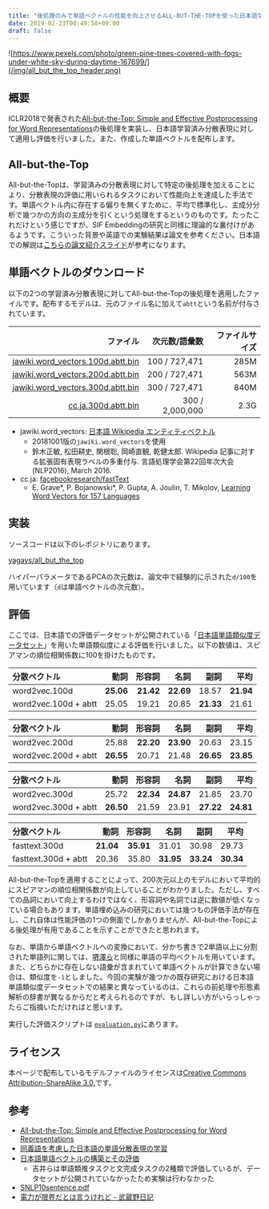 ```yaml
---
title: "後処理のみで単語ベクトルの性能を向上させるALL-BUT-THE-TOPを使った日本語学習済み分散表現"
date: 2019-02-23T00:49:58+09:00
draft: false
---
```


![https://www.pexels.com/photo/green-pine-trees-covered-with-fogs-under-white-sky-during-daytime-167699/](/img/all_but_the_top_header.png)

## 概要
ICLR2018で発表された[All\-but\-the\-Top: Simple and Effective Postprocessing for Word Representations](https://arxiv.org/abs/1702.01417)の後処理を実装し、日本語学習済み分散表現に対して適用し評価を行いました。また、作成した単語ベクトルを配布します。

## All-but-the-Top
All-but-the-Topは、学習済みの分散表現に対して特定の後処理を加えることにより、分散表現の評価に用いられるタスクにおいて性能向上を達成した手法です。単語ベクトル内に存在する偏りを無くすために、平均で標準化し、主成分分析で幾つかの方向の主成分を引くという処理をするというのものです。たったこれだけという感じですが、SIF Embeddingの研究と同様に理論的な裏付けがあるようです。こういった背景や英語での実験結果は論文を参考ください。日本語での解説は[こちらの論文紹介スライド](https://www.slideshare.net/MacotoTachenaca/allbutthetop-simple-and-effective-postprocessing-for-word-representations-98611879)が参考になります。

## 単語ベクトルのダウンロード
以下の2つの学習済み分散表現に対してAll-but-the-Topの後処理を適用したファイルです。配布するモデルは、元のファイル名に加えて`abtt`という名前が付与されています。

| ファイル                                                                                                                  | 次元数/語彙数         | ファイルサイズ |
| --------------------------------------------------------------------------------------------------------------------: | --------------: | ------: |
| [jawiki.word_vectors.100d.abtt.bin](https://www.dropbox.com/s/nhwhgick37rh64k/jawiki.word_vectors.100d.abtt.bin?dl=0) | 100 / 727,471   |    285M |
| [jawiki.word_vectors.200d.abtt.bin](https://www.dropbox.com/s/zjosb4wil5asri0/jawiki.word_vectors.200d.abtt.bin?dl=0) | 200 / 727,471   |    563M |
| [jawiki.word_vectors.300d.abtt.bin](https://www.dropbox.com/s/twyfumale4okxn6/jawiki.word_vectors.300d.abtt.bin?dl=0) | 300 / 727,471   |    840M |
| [cc.ja.300d.abtt.bin](https://www.dropbox.com/s/zjwd7sf22tn8qs5/cc.ja.300d.abtt.bin?dl=0)                             | 300 / 2,000,000 |    2.3G |

- jawiki.word_vectors: [日本語 Wikipedia エンティティベクトル](http://www.cl.ecei.tohoku.ac.jp/~m-suzuki/jawiki_vector/)
  - 20181001版の`jawiki.word_vectors`を使用
  - 鈴木正敏, 松田耕史, 関根聡, 岡崎直観, 乾健太郎. Wikipedia 記事に対する拡張固有表現ラベルの多重付与. 言語処理学会第22回年次大会(NLP2016), March 2016.
- cc.ja: [facebookresearch/fastText](https://github.com/facebookresearch/fastText/blob/master/docs/crawl-vectors.md)
  - E. Grave\*, P. Bojanowski\*, P. Gupta, A. Joulin, T. Mikolov, [Learning Word Vectors for 157 Languages](https://arxiv.org/abs/1802.06893)


## 実装
ソースコードは以下のレポジトリにあります。

[yagays/all\_but\_the\_top](https://github.com/yagays/all_but_the_top)

ハイパーパラメータであるPCAの次元数は、論文中で経験的に示された`d/100`を用いています（`d`は単語ベクトルの次元数）。

## 評価
ここでは、日本語での評価データセットが公開されている「[日本語単語類似度データセット](https://github.com/tmu-nlp/JapaneseWordSimilarityDataset)」を用いた単語類似度による評価を行いました。以下の数値は、スピアマンの順位相関係数に100を掛けたものです。

| 分散ベクトル               |        動詞 |       形容詞 |        名詞 |        副詞 |        平均 |
| :------------------- | --------: | --------: | --------: | --------: | --------: |
| word2vec.100d        | **25.06** | **21.42** | **22.69** |     18.57 | **21.94** |
| word2vec.100d + abtt |     25.05 |     19.21 |     20.85 | **21.33** |     21.61 |

| 分散ベクトル               |        動詞 |       形容詞 |        名詞 |        副詞 |        平均 |
| :------------------- | --------: | --------: | --------: | --------: | --------: |
| word2vec.200d        |     25.88 | **22.20** | **23.90** |     20.63 |     23.15 |
| word2vec.200d + abtt | **26.55** |     20.71 |     21.48 | **26.65** | **23.85** |

| 分散ベクトル               |        動詞 |       形容詞 |        名詞 |        副詞 |        平均 |
| :------------------- | --------: | --------: | --------: | --------: | --------: |
| word2vec.300d        |     25.72 | **22.34** | **24.87** |     21.85 |     23.70 |
| word2vec.300d + abtt | **26.50** |     21.59 |     23.91 | **27.22** | **24.81** |

| 分散ベクトル               |        動詞 |       形容詞 |        名詞 |        副詞 |        平均 |
| :------------------- | --------: | --------: | --------: | --------: | --------: |
| fasttext.300d        | **21.04** | **35.91** |     31.01 |     30.98 |     29.73 |
| fasttext.300d + abtt |     20.36 |     35.80 | **31.95** | **33.24** | **30.34** |

All-but-the-Topを適用することによって、200次元以上のモデルにおいて平均的にスピアマンの順位相関係数が向上していることがわかりました。ただし、すべての品詞において向上するわけではなく、形容詞や名詞では逆に数値が低くなっている場合もあります。単語埋め込みの研究においては幾つもの評価手法が存在し、これ自体は性能評価の1つの側面でしかありませんが、All-but-the-Topによる後処理が有用であることを示すことができたと思われます。

なお、単語から単語ベクトルへの変換において、分かち書きで2単語以上に分割された単語列に関しては、[堺澤ら](http://www.anlp.jp/proceedings/annual_meeting/2016/pdf_dir/P9-8.pdf)と同様に単語の平均ベクトルを用いています。また、どちらかに存在しない語彙が含まれていて単語ベクトルが計算できない場合は、類似度を`-1`としました。今回の実験が幾つかの既存研究における日本語単語類似度データセットでの結果と異なっているのは、これらの前処理や形態素解析の辞書が異なるからだと考えられるのですが、もし詳しい方がいらっしゃったらご指摘いただければと思います。

実行した評価スクリプトは [`evaluation.py`](https://github.com/yagays/all_but_the_top/blob/master/src/evaluation.py)にあります。

## ライセンス

本ページで配布しているモデルファイルのライセンスは[Creative Commons Attribution-ShareAlike 3.0.](https://creativecommons.org/licenses/by-sa/3.0/)です。

## 参考

- [All-but-the-Top: Simple and Effective Postprocessing for Word Representations](https://www.slideshare.net/MacotoTachenaca/allbutthetop-simple-and-effective-postprocessing-for-word-representations-98611879)
- [同義語を考慮した日本語の単語分散表現の学習](https://ipsj.ixsq.nii.ac.jp/ej/index.php?active_action=repository_view_main_item_detail&page_id=13&block_id=8&item_id=183799&item_no=1)
- [日本語単語ベクトルの構築とその評価](https://ipsj.ixsq.nii.ac.jp/ej/?action=pages_view_main&active_action=repository_view_main_item_detail&block_id=8&item_id=141870&item_no=1&page_id=13&utm_campaign=buffer&utm_content=buffer43028&utm_medium=social&utm_source=twitter.com)
  - 吉井らは単語類推タスクと文完成タスクの2種類で評価しているが、データセットが公開されていなかったため実験は行わなかった
- [SNLP10sentence\.pdf](http://chasen.org/~daiti-m/paper/SNLP10sentence.pdf)
- [電力が限界だとは言うけれど \- 武蔵野日記](http://komachi.hatenablog.com/entry/20180524/p1)
